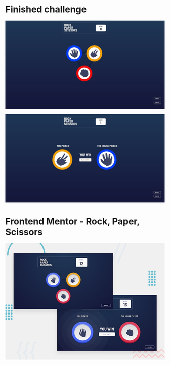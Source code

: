 # Finished challenge

![Finished01](./finished/finished01.jpg)

![Finished02](./finished/finished02.jpg)

# Frontend Mentor - Rock, Paper, Scissors

![Design preview for the Rock, Paper, Scissors coding challenge](./design/desktop-preview.jpg)